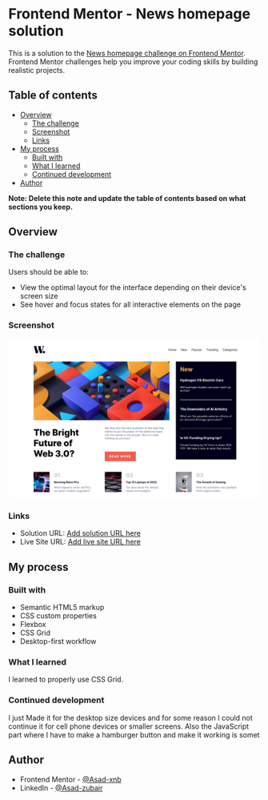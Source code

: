 # Frontend Mentor - News homepage solution

This is a solution to the [News homepage challenge on Frontend Mentor](https://www.frontendmentor.io/challenges/news-homepage-H6SWTa1MFl). Frontend Mentor challenges help you improve your coding skills by building realistic projects.

## Table of contents

- [Overview](#overview)
  - [The challenge](#the-challenge)
  - [Screenshot](#screenshot)
  - [Links](#links)
- [My process](#my-process)
  - [Built with](#built-with)
  - [What I learned](#what-i-learned)
  - [Continued development](#continued-development)
- [Author](#author)

**Note: Delete this note and update the table of contents based on what sections you keep.**

## Overview

### The challenge

Users should be able to:

- View the optimal layout for the interface depending on their device's screen size
- See hover and focus states for all interactive elements on the page

### Screenshot

![](assets/images/screenshot.png)

### Links

- Solution URL: [Add solution URL here](https://github.com/Asad-xnb/news_homepage)
- Live Site URL: [Add live site URL here](https://asad-xnb.github.io/news_homepage/)

## My process

### Built with

- Semantic HTML5 markup
- CSS custom properties
- Flexbox
- CSS Grid
- Desktop-first workflow

### What I learned

I learned to properly use CSS Grid.

### Continued development

I just Made it for the desktop size devices and for some reason I could not continue it for cell phone devices or smaller screens.
Also the JavaScript part where I have to make a hamburger button and make it working is somet

## Author

- Frontend Mentor - [@Asad-xnb](https://www.frontendmentor.io/profile/Asad-xnb)
- LinkedIn - [@Asad-zubair](https://www.linkedin.com/in/asad-xnb/)
